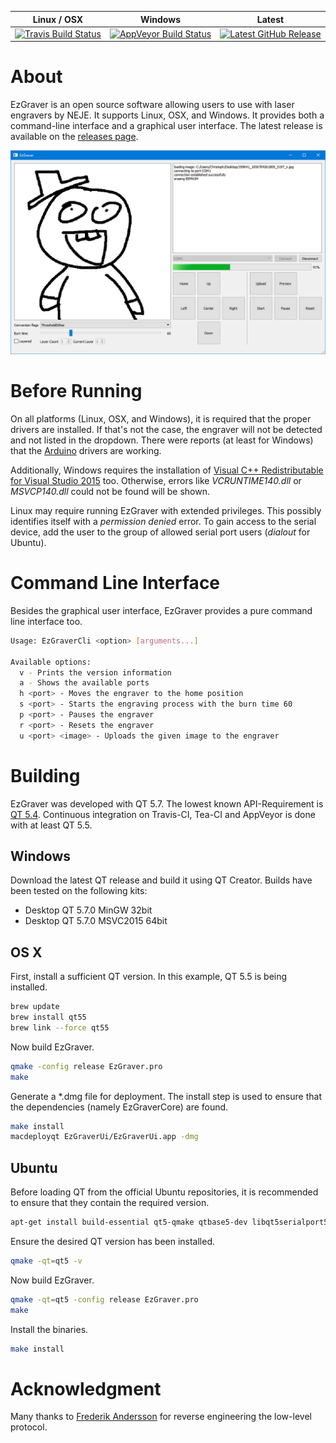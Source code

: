 
| Linux / OSX | Windows | Latest |
|-------------|---------|---------|
|[![Travis Build Status](https://travis-ci.org/camrein/EzGraver.svg?branch=master)](https://travis-ci.org/camrein/EzGraver)|[![AppVeyor Build Status](https://ci.appveyor.com/api/projects/status/g98wrysmliq4t8d9/branch/master?svg=true)](https://ci.appveyor.com/project/camrein/ezgraver)|[![Latest GitHub Release](https://img.shields.io/github/release/camrein/EzGraver.svg)](https://github.com/camrein/EzGraver/releases/latest)|

# About
EzGraver is an open source software allowing users to use with laser engravers by NEJE. It supports Linux, OSX, and Windows. It provides both a command-line interface and a graphical user interface. The latest release is available on the [releases page](https://github.com/camrein/EzGraver/releases/latest).

![EzGraver Screenshot](screenshot.png)

# Before Running
On all platforms (Linux, OSX, and Windows), it is required that the proper drivers are installed. If that's not the case, the engraver will not be detected and not listed in the dropdown. There were reports (at least for Windows) that the [Arduino](https://www.arduino.cc/en/Main/Software) drivers are working.

Additionally, Windows requires the installation of [Visual C++ Redistributable for Visual Studio 2015](https://www.microsoft.com/en-us/download/details.aspx?id=48145) too. Otherwise, errors like *VCRUNTIME140.dll* or *MSVCP140.dll* could not be found will be shown.

Linux may require running EzGraver with extended privileges. This possibly identifies itself with a *permission denied* error. To gain access to the serial device, add the user to the group of allowed serial port users (*dialout* for Ubuntu).

# Command Line Interface
Besides the graphical user interface, EzGraver provides a pure command line interface too.
```bash
Usage: EzGraverCli <option> [arguments...]

Available options:
  v - Prints the version information
  a - Shows the available ports
  h <port> - Moves the engraver to the home position
  s <port> - Starts the engraving process with the burn time 60
  p <port> - Pauses the engraver
  r <port> - Resets the engraver
  u <port> <image> - Uploads the given image to the engraver
```

# Building
EzGraver was developed with QT 5.7. The lowest known API-Requirement is [QT 5.4](http://doc.qt.io/qt-5.7/qtimer.html#singleShot-4). Continuous integration on Travis-CI, Tea-CI and AppVeyor is done with at least QT 5.5.

## Windows
Download the latest QT release and build it using QT Creator. Builds have been tested on the following kits:
- Desktop QT 5.7.0 MinGW 32bit
- Desktop QT 5.7.0 MSVC2015 64bit

## OS X
First, install a sufficient QT version. In this example, QT 5.5 is being installed.
```bash
brew update
brew install qt55
brew link --force qt55
```

Now build EzGraver.
```bash
qmake -config release EzGraver.pro
make
```

Generate a *.dmg file for deployment. The install step is used to ensure that the dependencies (namely EzGraverCore) are found.
```bash
make install
macdeployqt EzGraverUi/EzGraverUi.app -dmg
```


## Ubuntu
Before loading QT from the official Ubuntu repositories, it is recommended to ensure that they contain the required version.
```bash
apt-get install build-essential qt5-qmake qtbase5-dev libqt5serialport5-dev
```

Ensure the desired QT version has been installed.
```bash
qmake -qt=qt5 -v
```

Now build EzGraver.
```bash
qmake -qt=qt5 -config release EzGraver.pro
make
```

Install the binaries.
```bash
make install
```

# Acknowledgment
Many thanks to [Frederik Andersson](https://github.com/Na1w) for reverse engineering the low-level protocol.

